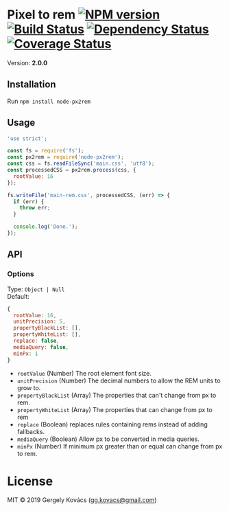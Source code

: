 # Pixel to rem [![NPM version][npm-image]][npm-url] [![Build Status][travis-image]][travis-url] [![Dependency Status][daviddm-image]][daviddm-url] [![Coverage Status][coverage-image]][coverage-url]
Version: **2.0.0**

## Installation

Run `npm install node-px2rem`

## Usage

```js
'use strict';

const fs = require('fs');
const px2rem = require('node-px2rem');
const css = fs.readFileSync('main.css', 'utf8');
const processedCSS = px2rem.process(css, {
  rootValue: 16
});

fs.writeFile('main-rem.css', processedCSS, (err) => {
  if (err) {
    throw err;
  }

  console.log('Done.');
});
```

## API

### Options

Type: `Object | Null`  
Default:
```js
{
  rootValue: 16,
  unitPrecision: 5,
  propertyBlackList: [],
  propertyWhiteList: [],
  replace: false,
  mediaQuery: false,
  minPx: 1
}
```

- `rootValue` (Number) The root element font size.
- `unitPrecision` (Number) The decimal numbers to allow the REM units to grow to.
- `propertyBlackList` (Array) The properties that can't change from px to rem.
- `propertyWhiteList` (Array) The properties that can change from px to rem
- `replace` (Boolean) replaces rules containing rems instead of adding fallbacks.
- `mediaQuery` (Boolean) Allow px to be converted in media queries.
- `minPx` (Number) If minimum px greater than or equal can change from px to rem.

# License
MIT © 2019 Gergely Kovács (gg.kovacs@gmail.com)

[npm-image]: https://badge.fury.io/js/node-px2rem.svg
[npm-url]: https://npmjs.org/package/node-px2rem
[travis-image]: https://travis-ci.org/ggkovacs/node-px2rem.svg?branch=master
[travis-url]: https://travis-ci.org/ggkovacs/node-px2rem
[daviddm-image]: https://david-dm.org/ggkovacs/node-px2rem.svg?theme=shields.io
[daviddm-url]: https://david-dm.org/ggkovacs/node-px2rem
[coverage-image]: https://coveralls.io/repos/ggkovacs/node-px2rem/badge.svg?service=github&branch=master
[coverage-url]: https://coveralls.io/github/ggkovacs/node-px2rem?branch=master
